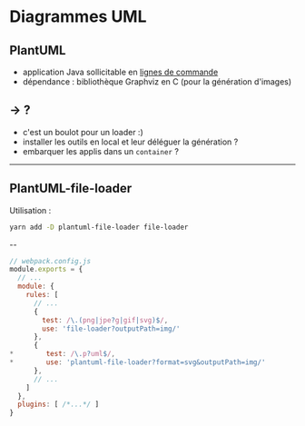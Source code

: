 # Diagrammes UML

## PlantUML

* application Java sollicitable en [lignes de commande](http://plantuml.com/command-line)
* dépendance : bibliothèque Graphviz en C (pour la génération d'images)

-> ?
--

* c'est un boulot pour un loader :)
* installer les outils en local et leur déléguer la génération ?
* embarquer les applis dans un `container` ?

---
## PlantUML-file-loader

Utilisation :

```sh
yarn add -D plantuml-file-loader file-loader
```

--

```js
// webpack.config.js
module.exports = {
  // ...
  module: {
    rules: [
      // ...
      {
        test: /\.(png|jpe?g|gif|svg)$/,
        use: 'file-loader?outputPath=img/'
      },
      {
*        test: /\.p?uml$/,
*        use: 'plantuml-file-loader?format=svg&outputPath=img/'
      },
      // ...
    ]
  },
  plugins: [ /*...*/ ]
}
```
